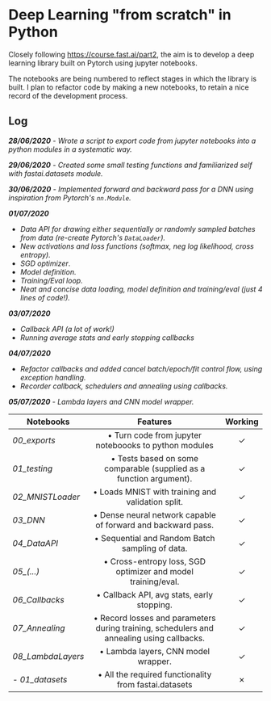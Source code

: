 # Deep Learning "from scratch" in Python

Closely following https://course.fast.ai/part2, the aim is to develop a deep learning library built on Pytorch using jupyter notebooks.

The notebooks are being numbered to reflect stages in which the library is built. I plan to refactor code by making a new notebooks, to retain a nice record of the development process.

## Log
*__28/06/2020__ - Wrote a script to export code from jupyter notebooks into a python modules in a systematic way.*

*__29/06/2020__ - Created some small testing functions and familiarized self with fastai.datasets module.*

*__30/06/2020__ - Implemented forward and backward pass for a DNN using inspiration from Pytorch's `nn.Module`.*


*__01/07/2020__*
- *Data API for drawing either sequentially or randomly sampled batches from data (re-create Pytorch's `DataLoader`).*
- *New activations and loss functions (softmax, neg log likelihood, cross entropy).*
- *SGD optimizer*.
- *Model definition.*
- *Training/Eval loop.*
- *Neat and concise data loading, model definition and training/eval (just 4 lines of code!).*

*__03/07/2020__*
- *Callback API (a lot of work!)*
- *Running average stats and early stopping callbacks*

*__04/07/2020__*
- *Refactor callbacks and added cancel batch/epoch/fit control flow, using exception handling.*
- *Recorder callback, schedulers and annealing using callbacks.*

*__05/07/2020__ - Lambda layers and CNN model wrapper.*

|  Notebooks  |  Features  |  Working  |
|-------------|:----------:|:---------:|
| *00_exports*  |  • Turn code from jupyter noteboooks to python modules  |  ✓ |
| *01_testing* | • Tests based on some comparable (supplied as a function argument). | ✓ |
| *02_MNISTLoader* | • Loads MNIST with training and validation split. | ✓ |
| *03_DNN* | • Dense neural network capable of forward and backward pass. | ✓ |
| *04_DataAPI* | • Sequential and Random Batch sampling of data. | ✓ |
| *05_(...)* | • Cross-entropy loss, SGD optimizer and model training/eval. | ✓ |
| *06_Callbacks* | • Callback API, avg stats, early stopping.   | ✓ |
| *07_Annealing* | • Record losses and parameters during training, schedulers and annealing using callbacks.   | ✓ |
| *08_LambdaLayers* | • Lambda layers, CNN model wrapper.   | ✓ |
| *- 01_datasets* | • All the required functionality from fastai.datasets | ✗ |
